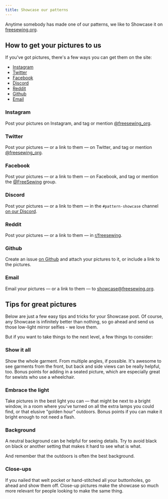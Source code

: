 ```yaml
---
title: Showcase our patterns
---
```


Anytime somebody has made one of our patterns, we like to Showcase it on [freesewing.org](https://freesewing.org/showcase/).

## How to get your pictures to us

If you've got pictures, there's a few ways you can get them on the site:

- [Instagram](#instagram)
- [Twitter](#tiwtter)
- [Facebook](#facebook)
- [Discord](#discrod)
- [Reddit](#reddit)
- [Github](#github)
- [Email](#email)

### Instagram

Post your pictures on Instagram, and tag or mention [@freesewing\_org](https://instagram.com/freesewing_org).

### Twitter

Post your pictures — or a link to them — on Twitter, and tag or mention [@freesewing\_org](https://twitter.com/freesewing_org).

### Facebook

Post your pictures — or a link to them — on Facebook, and tag or mention the [@FreeSewing](https://www.facebook.com/groups/627769821272714/) group.

### Discord

Post your pictures — or a link to them — in the `#pattern-showcase` channel [on our Discord](https://discord.freesewing.org).

### Reddit

Post your pictures — or a link to them — in [r/freesewing](https://www.reddit.com/r/freesewing).

### Github

Create an issue [on Github](https://github.com/freesewing/freesewing/issues/new?assignees=\&labels=%F0%9F%91%8D+good+first+issue%2C+%F0%9F%93%B8+showcase%2C+%F0%9F%A4%97+community\&template=4_showcase-template.md\&title=Create+showcase+from+this+content) and attach your pictures to it, or include a link to the pictures.

### Email

Email your pictures — or a link to them — to <showcase@freesewing.org>.

## Tips for great pictures

Below are just a few easy tips and tricks for your Showcase post.
Of course, any Showcase is infinitely better than nothing, so go ahead and send us those low-light mirror selfies - we love them.

But if you want to take things to the next level, a few things to consider:

### Show it all

Show the whole garment. From multiple angles, if possible.
It's awesome to see garments from the front, but back and side views can be really helpful, too.
Bonus points for adding in a seated picture, which are especially great for sewists who use a wheelchair.

### Embrace the light

Take pictures in the best light you can — that might be next to a bright window,
in a room where you've turned on all the extra lamps you could find,
or that elusive "golden hour" outdoors.
Bonus points if you can make it bright enough to not need a flash.

### Background

A neutral background can be helpful for seeing details.
Try to avoid black on black or another setting that makes it hard to see what is what.

And remember that the outdoors is often the best background.

### Close-ups

If you nailed that welt pocket or hand-stitched all your buttonholes, go ahead and show them off.
Close-up pictures make the showcase so much more relevant for people looking to make the same thing.

